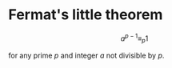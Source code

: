 # Fermat's little theorem

$$
a^{p-1} \equiv_p 1
$$

for any prime $p$ and integer $a$ not divisible by $p$.
